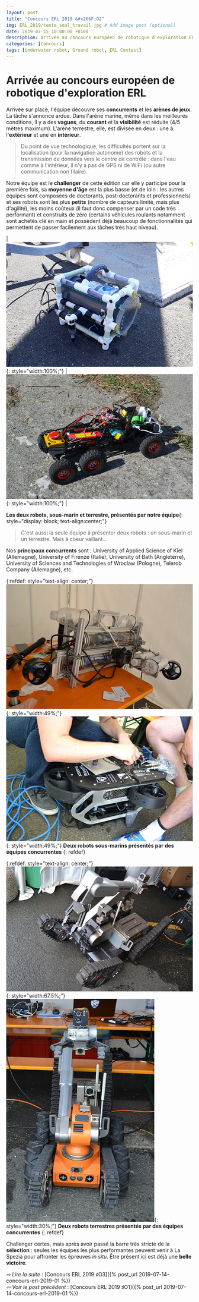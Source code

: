 ```yaml
---
layout: post
title: "Concours ERL 2019 &#x266F;O2"
img: ERL_2019/tente_seal_travail.jpg # Add image post (optional)
date: 2019-07-15 10:00:00 +0100
description: Arrivée au concours européen de robotique d'exploration ERL (Équipe SEAL &#x40;ERL2019, &#x266F;O2)
categories: [Concours]
tags: [Underwater robot, Ground robot, ERL Contest]
---
```



# Arrivée au concours européen de robotique d'exploration ERL
 
Arrivée sur place, l'équipe découvre ses **concurrents** et les **arènes de jeux**. La tâche s'annonce ardue. 
Dans l'arène marine, même dans les meilleures conditions, il y a des **vagues**, du **courant** et la **visibilité** est réduite (4/5 mètres maximum). L'arène terrestre, elle, est divisée en deux : une à l'**extérieur** et une en **intérieur**. 

> Du point de vue technologique, les difficultés portent sur la localisation (pour la navigation autonome) des robots et la transmission de données vers le centre de contrôle : dans l'eau comme à l'intérieur, il n'y a pas de GPS ni de WiFi (ou autre communication non filaire). 

Notre équipe est le **challenger** de cette édition car elle y participe pour la première fois, sa **moyenne d'âge** est la plus basse (et de loin : les autres équipes sont composées de doctorants, post-doctorants et professionnels) et ses robots sont les plus **petits** (nombre de capteurs limité, mais plus d'agilité), les moins coûteux (il faut donc compenser par un code très performant) et construits de zéro (certains véhicules roulants notamment sont achetés clé en main et possèdent déjà beaucoup de fonctionnalités qui permettent de passer facilement aux tâches très haut niveau).

| ![image](/assets/img/ERL_2019/epita_ryujin_sous-marin.jpg){: style="width:100%;"} | ![image](/assets/img/ERL_2019/epita_robot_terrestre.jpg){: style="width:100%;"} |

**Les deux robots, sous-marin et terrestre, présentés par notre équipe**{: style="display: block; text-align:center;"}


> C'est aussi la seule équipe à présenter deux robots : un sous-marin et un terrestre. Mais à coeur vaillant…

Nos **principaux concurrents** sont : University of Applied Science of Kiel (Allemagne), University of Firenze (Italie), University of Bath (Angleterre), University of Sciences and Technologies of Wroclaw (Pologne), Telerob Company (Allemagne), etc.

{:refdef: style="text-align: center;"}
![image](/assets/img/ERL_2019/concurrent_sous-marin_01.jpg){: style="width:49%;"} ![image](/assets/img/ERL_2019/concurrent_sous-marin_02.jpg){: style="width:49%;"}
**Deux robots sous-marins présentés par des équipes concurrentes**
{: refdef}

	
{:refdef: style="text-align: center;"}
![My Image](/assets/img/ERL_2019/concurrent_terrestre_01.jpg){: style="width:67.5%;"} ![My Image](/assets/img/ERL_2019/concurrent_terrestre_02.jpg){: style="width:30%;"}
**Deux robots terrestres présentés par des équipes concurrentes**
{: refdef}

Challenger certes, mais après avoir passé la barre très stricte de la **sélection** : seules les équipes les plus performantes peuvent venir à La Spezia pour affronter les épreuves *in situ*. Être présent ici est déjà une **belle victoire**.



	

*&#x21E8; Lire la suite* : [Concours ERL 2019 &#x266F;O3]({% post_url 2019-07-14-concours-erl-2019-01 %}) <br/>
*&#x21E6; Voir le post précédent* : [Concours ERL 2019 &#x266F;O1]({% post_url 2019-07-14-concours-erl-2019-01 %})

<!-- *&#x2192; Lire la suite* : [Concours ERL 2019 &#x266F;O2]({% post_url 2019-07-14-concours-erl-2019-01 %}) -->